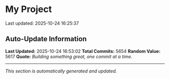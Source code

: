 # My Project


Last updated: 2025-10-24 16:25:37





























































































































































































































































































































































































































































































































































































































































































































































































































































































































































































































































































































































































































































































































































































































































































































































































































































































































































































































































































































































































































































































































































































































































































































































































































































































































































































































































































































































































































































































































































































































































































































































































































































































































































































































































































































































































































































































































































































































































































































































































































































































































































































































































































































































































































































































































































































































































































































































































































































































































































































































































































































































































































































































































































































































































































































































































































































































































































































































































































































































































































































































































































































































































































## Auto-Update Information

**Last Updated:** 2025-10-24 16:53:02
**Total Commits:** 5654
**Random Value:** 5617
**Quote:** _Building something great, one commit at a time._

---
_This section is automatically generated and updated._